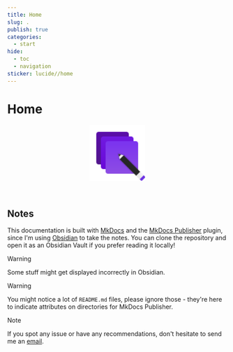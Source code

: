 ```yaml
---
title: Home
slug: .
publish: true
categories:
  - start
hide:
  - toc
  - navigation
sticker: lucide//home
---
```


# Home

<div id="top"></div>
<div align="center">
  <a href="https://github.com/healkeiser/notes">
    <img src="docs/_attachments/notes_logo.svg" alt="Notes" width="128" >
  </a>
  <p align="center">
    <br/>
  </p>
</div>

## Notes

This documentation is built with [MkDocs](https://www.mkdocs.org/) and the [MkDocs Publisher](https://mkusz.github.io/mkdocs-publisher/) plugin, since I'm using [Obsidian](https://obsidian.md/) to take the notes. You can clone the repository and open it as an Obsidian Vault if you prefer reading it locally!

> [!warning]
> Some stuff might get displayed incorrectly in Obsidian.

> [!warning]
> You might notice a lot of `README.md` files, please ignore those - they're here to indicate attributes on directories for MkDocs Publisher.

> [!note]
> If you spot any issue or have any recommendations, don't hesitate to send me an [email](mailto:valentin.onze@gmail.com).